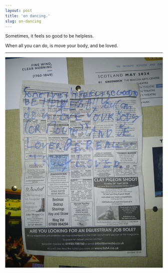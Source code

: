 ```yaml
---
layout: post
title: 'on dancing.'
slug: on-dancing
---
```


Sometimes,
it feels
so good
to be helpless. 

When all you can do,
is move your body,
and be loved.

---

![The original. The words above, scrawled in thick blue pen on a sheet of newspaper. The paper is pinned to a pinboard with various corners of posters and pieces of paper around it](../assets/images/onDancing.png)